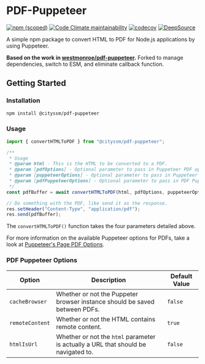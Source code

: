 # PDF-Puppeteer

[![npm (scoped)](https://img.shields.io/npm/v/@cityssm/pdf-puppeteer)](https://www.npmjs.com/package/@cityssm/pdf-puppeteer)
[![Code Climate maintainability](https://img.shields.io/codeclimate/maintainability/cityssm/pdf-puppeteer)](https://codeclimate.com/github/cityssm/pdf-puppeteer)
[![codecov](https://codecov.io/gh/cityssm/pdf-puppeteer/graph/badge.svg?token=306EDSL6BF)](https://codecov.io/gh/cityssm/pdf-puppeteer)
[![DeepSource](https://app.deepsource.com/gh/cityssm/pdf-puppeteer.svg/?label=active+issues&show_trend=true&token=8YWipc8F8ZoQEwCuWK4duIuj)](https://app.deepsource.com/gh/cityssm/pdf-puppeteer/)

A simple npm package to convert HTML to PDF for Node.js applications by using Puppeteer.

**Based on the work in [westmonroe/pdf-puppeteer](https://github.com/westmonroe/pdf-puppeteer).**
Forked to manage dependencies, switch to ESM, and eliminate callback function.

## Getting Started

### Installation

```sh
npm install @cityssm/pdf-puppeteer
```

### Usage

```js
import { convertHTMLToPDF } from "@cityssm/pdf-puppeteer";

/**
 * Usage
 * @param html - This is the HTML to be converted to a PDF.
 * @param [pdfOptions] - Optional parameter to pass in Puppeteer PDF options.
 * @param [puppeteerOptions] - Optional parameter to pass in Puppeteer launch options.
 * @param [pdfPuppeteerOptions] - Optional parameter to pass in PDF Puppeteer options.
 */
const pdfBuffer = await convertHTMLToPDF(html, pdfOptions, puppeteerOptions, pdfPuppeteerOptions);

// Do something with the PDF, like send it as the response.
res.setHeader("Content-Type", "application/pdf");
res.send(pdfBuffer);
```

The `convertHTMLToPDF()` function takes the four parameters detailed above.

For more information on the available Puppeteer options for PDFs,
take a look at [Puppeteer's Page PDF Options](https://pptr.dev/api/puppeteer.pdfoptions).

### PDF Puppeteer Options

| Option          | Description                                                                        | Default Value |
| --------------- | ---------------------------------------------------------------------------------- | ------------- |
| `cacheBrowser`  | Whether or not the Puppeter browser instance should be saved between PDFs.         | `false`       |
| `remoteContent` | Whether or not the HTML contains remote content.                                   | `true`        |
| `htmlIsUrl`     | Whether or not the `html` parameter is actually a URL that should be navigated to. | `false`       |
